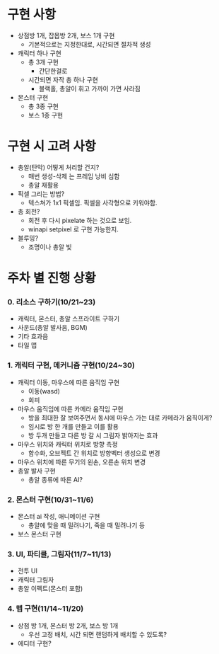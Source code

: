 # 구현 사항
- 상점방 1개, 잡몹방 2개, 보스 1개 구현
	- 기본적으로는 지정한대로, 시간되면 절차적 생성
- 캐릭터 하나 구현
	- 총 3개 구현
		- 간단한걸로
	- 시간되면 자작 총 하나 구현
		- 블랙홀, 총알이 휘고 가까이 가면 사라짐
- 몬스터 구현
	- 총 3종 구현
	- 보스 1종 구현


# 구현 시 고려 사항
- 총알(탄막) 어떻게 처리할 건지?
	- 매번 생성-삭제 는 프레임 낭비 심함
	- 총알 재활용
- 픽셀 그리는 방법?
	- 텍스쳐가 1x1 픽셀임. 픽셀을 사각형으로 키워야함.
- 총 회전?
	- 회전 후 다시 pixelate 하는 것으로 보임.
	- winapi setpixel 로 구현 가능한지.
- 블루밍?
	- 조명이나 총알 빛


# 주차 별 진행 상황
### 0. 리소스 구하기(10/21~23)
- 캐릭터, 몬스터, 총알 스프라이트 구하기
- 사운드(총알 발사음, BGM)
- 기타 효과음
- 타일 맵

### 1. 캐릭터 구현, 메커니즘 구현(10/24~30)
- 캐릭터 이동, 마우스에 따른 움직임 구현
	- 이동(wasd)
	- 회피
- 마우스 움직임에 따른 카메라 움직임 구현
	- 방을 최대한 잘 보여주면서 동시에 마우스 가는 대로 카메라가 움직이게?
	- 임시로 방 한 개를 만들고 이를 활용
	- 방 두개 만들고 다른 방 갈 시 그림자 밝아지는 효과
- 마우스 위치와 캐릭터 위치로 방향 측정
	- 함수화, 오브젝트 간 위치로 방향벡터 생성으로 변경
- 마우스 위치에 따른 무기의 왼손, 오른손 위치 변경
- 총알 발사 구현
	- 총알 종류에 따른 AI?
	
### 2. 몬스터 구현(10/31~11/6)
- 몬스터 ai 작성, 애니메이션 구현
	- 총알에 맞을 때 밀려나기, 죽을 때 밀려나기 등
- 보스 몬스터 구현
### 3. UI, 파티클, 그림자(11/7~11/13)
- 전투 UI
- 캐릭터 그림자
- 총알 이펙트(몬스터 포함)
### 4. 맵 구현(11/14~11/20)
- 상점 방 1개, 몬스터 방 2개, 보스 방 1개
	- 우선 고정 배치, 시간 되면 랜덤하게 배치할 수 있도록?
- 에디터 구현?